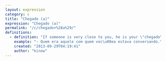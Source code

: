 ```yaml
---
layout: expression
category: c
title: "Chegado (a)"
expression: "Chegado (a)"
permalink: "/c/chegado+%28a%29/"
definitions:
  - definition: "If someone is very close to you, he is your \"chegado\"."
    example: "- Quem era aquele com quem voc\u00ea estava conversando.\n- Ah, s\u00f3 um chegado meu dos tempos da faculdade."
    created: "2013-09-29T04:19:41"
    author: "kinow"
---
```

